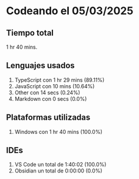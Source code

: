 # Codeando el 05/03/2025

## Tiempo total
1 hr 40 mins.

## Lenguajes usados
1. TypeScript con 1 hr 29 mins (89.11%)
1. JavaScript con 10 mins (10.64%)
1. Other con 14 secs (0.24%)
1. Markdown con 0 secs (0.0%)

## Plataformas utilizadas
1. Windows con 1 hr 40 mins (100.0%)

## IDEs
1. VS Code un total de 1:40:02 (100.0%)
1. Obsidian un total de 0:00:00 (0.0%)
